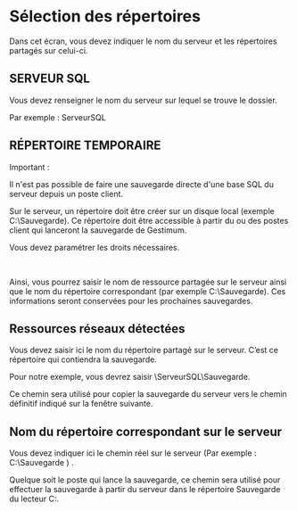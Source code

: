 # Sélection des répertoires

Dans cet écran, vous devez indiquer le nom du serveur et les répertoires 
 partagés sur celui-ci.


## SERVEUR SQL


Vous devez renseigner le nom du serveur sur lequel se trouve le dossier.


Par exemple : ServeurSQL


## RÉPERTOIRE TEMPORAIRE


Important :


Il n'est pas possible de faire une sauvegarde directe d'une base SQL 
 du serveur depuis un poste client.


Sur le serveur, un répertoire doit être créer sur un disque local (exemple 
 C:\Sauvegarde). Ce répertoire doit être accessible à partir du ou des 
 postes client qui lanceront la sauvegarde de Gestimum.


Vous devez paramétrer les droits nécessaires.


 


Ainsi, vous pourrez saisir le nom de ressource partagée sur le serveur 
 ainsi que le nom du répertoire correspondant (par exemple C:\Sauvegarde). 
 Ces informations seront conservées pour les prochaines sauvegardes.


## Ressources réseaux détectées


Vous devez saisir ici le nom du répertoire partagé sur le serveur. C’est 
 ce répertoire qui contiendra la sauvegarde.


Pour notre exemple, vous devrez saisir \\ServeurSQL\Sauvegarde.


Ce chemin sera utilisé pour copier la sauvegarde du serveur vers le 
 chemin définitif indiqué sur la fenêtre suivante.


## Nom du répertoire correspondant sur le serveur


Vous devez indiquer ici le chemin réel sur le serveur (Par exemple : 
 C:\Sauvegarde ) .


Quelque soit le poste qui lance la sauvegarde, ce chemin sera utilisé 
 pour effectuer la sauvegarde à partir du serveur dans le répertoire Sauvegarde 
 du lecteur C:\.


